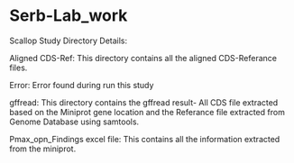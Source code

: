 # Serb-Lab_work
Scallop Study
Directory Details:
 
Aligned CDS-Ref: 
This directory contains all the aligned CDS-Referance files.
 
Error: 
Error found during run this study

gffread: 
This directory contains the gffread result- All CDS file extracted based on the Miniprot gene location and the Referance file 
extracted from Genome Database using samtools.

Pmax_opn_Findings excel file: This contains all the information extracted from the miniprot.
